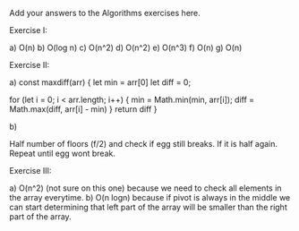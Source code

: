 Add your answers to the Algorithms exercises here.

Exercise I:

a) O(n)
b) O(log n)
c) O(n^2)
d) O(n^2)
e) O(n^3)
f) O(n)
g) O(n)

Exercise II:

a)
const maxdiff(arr) {
let min = arr[0]
let diff = 0;

for (let i = 0; i < arr.length; i++) {
min = Math.min(min, arr[i]);
diff = Math.max(diff, arr[i] - min)
}
return diff
}

b)

Half number of floors (f/2) and check if egg still breaks. If it is half again. Repeat until egg wont break.

Exercise III:

a) O(n^2) (not sure on this one) because we need to check all elements in the array everytime.
b) O(n logn) because if pivot is always in the middle we can start determining that left part of the array will be smaller than the right part of the array.
